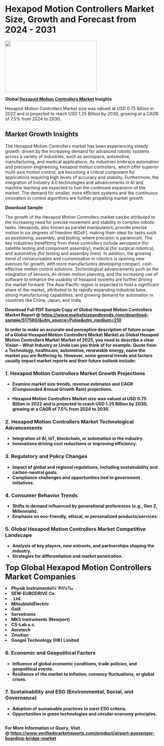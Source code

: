 <H1>Hexapod Motion Controllers Market Size, Growth and Forecast from 2024 - 2031</H1><img class="aligncenter size-medium wp-image-584254" src="https://thirdeyenews.in/wp-content/uploads/2024/09/Global-Market-Research-300x168.jpeg" alt="" width="300" height="168" /><p><strong>Global&nbsp;<a href="https://www.marketsizeandtrends.com/download-sample/517560/&amp;utm_source=Pulse&amp;utm_medium=210">Hexapod Motion Controllers Market</a> Insights</strong></p><p>Hexapod Motion Controllers Market size was valued at USD 0.75 Billion in 2022 and is projected to reach USD 1.25 Billion by 2030, growing at a CAGR of 7.5% from 2024 to 2030.</p><p><h2>Market Growth Insights</h2> <p>The Hexapod Motion Controllers market has been experiencing steady growth, driven by the increasing demand for advanced robotic systems across a variety of industries, such as aerospace, automotive, manufacturing, and medical applications. As industries embrace automation and precision engineering, hexapod motion controllers, which offer superior multi-axis motion control, are becoming a critical component for applications requiring high levels of accuracy and stability. Furthermore, the integration of Industry 4.0 technologies and advancements in AI and machine learning are expected to fuel the continued expansion of the market. The demand for smaller, more efficient systems and the continuous innovation in control algorithms are further propelling market growth.</p> <p><strong>Download Sample</strong></p> <p>The growth of the Hexapod Motion Controllers market can be attributed to the increasing need for precise movement and stability in complex robotic tasks. Hexapods, also known as parallel manipulators, provide precise motion in six degrees of freedom (6DoF), making them ideal for tasks such as positioning, assembly, and testing, where precision is paramount. The key industries benefitting from these controllers include aerospace (for satellite testing and component assembly), medical (for surgical robotics), and automotive (for testing and assembly lines). In addition, the growing trend of miniaturization and customization in robotics is opening new avenues for growth, with more manufacturers developing compact, cost-effective motion control solutions. Technological advancements such as the integration of sensors, AI-driven motion planning, and the increasing use of software to enhance the usability of hexapod systems are further driving the market forward. The Asia-Pacific region is expected to hold a significant share of the market, attributed to its rapidly expanding industrial base, strong manufacturing capabilities, and growing demand for automation in countries like China, Japan, and India. <p><strong></p><p><span class=""><strong>Download Full PDF Sample Copy of Global Hexapod Motion Controllers Market Report</strong> @ <a href="https://www.marketsizeandtrends.com/download-sample/517560/&amp;utm_source=Pulse&amp;utm_medium=210" target="_blank">https://www.marketsizeandtrends.com/download-sample/517560/&amp;utm_source=Pulse&amp;utm_medium=210</a></span></p><p>In order to make an accurate and perceptive description of future scope of a Global&nbsp;Hexapod Motion Controllers Market Market as Global&nbsp;Hexapod Motion Controllers Market Market of 2025, you need to describe a clear Vision &ndash; What Industry or Linda can you think of for example: Quote from a Technology, healthcare, automotive, renewable energy, name the market you are Reffering to. However, some general trends and factors usually impact market reports and their future outlook include:</p><h3>1.&nbsp;<strong>Hexapod Motion Controllers Market Growth Projections</strong></h3><ul><li>Examine market size trends, revenue estimates and CAGR (Compounded Annual Growth Rate) projections.</li><li><p>Hexapod Motion Controllers Market size was valued at USD 0.75 Billion in 2022 and is projected to reach USD 1.25 Billion by 2030, growing at a CAGR of 7.5% from 2024 to 2030.</p></li></ul><h3>2.&nbsp;<strong>Hexapod Motion Controllers Market Technological Advancements</strong></h3><ul><li>Integration of AI, IoT, blockchain, or automation in the industry.</li><li>Innovations driving cost reductions or improving efficiency.</li></ul><h3>3.&nbsp;<strong>Regulatory and Policy Changes</strong></h3><ul><li>Impact of global and regional regulations, including sustainability and carbon-neutral goals.</li><li>Compliance challenges and opportunities tied to government initiatives.</li></ul><h3>4.&nbsp;<strong>Consumer Behavior Trends</strong></h3><ul><li>Shifts in demand influenced by generational preferences (e.g., Gen Z, Millennials).</li><li>Emphasis on eco-friendly, ethical, or personalized products/services.</li></ul><h3>5.&nbsp;<strong>Global Hexapod Motion Controllers Market Competitive Landscape</strong></h3><ul><li>Analysis of key players, new entrants, and partnerships shaping the industry.</li><li>Strategies for differentiation and market penetration.</li></ul><p data-pm-slice="1 1 []"><span style="color: inherit; font-family: inherit; font-size: 25px;">Top Global Hexapod Motion Controllers Market Companies</span></p><div class="" data-test-id=""><p><li>Physik Instrumenteï¼ˆPIï¼‰</li><li> SEW-EURODRIVE Co</li><li>. Ltd.</li><li> MitsubishiElectric</li><li> Galil</li><li> Servotronix</li><li> MKS Instruments (Newport)</li><li> CS-Lab s.c.</li><li> Aerotech</li><li> Zmotion</li><li> Googol Technology (HK) Limited</li></p></div><h3>6.&nbsp;<strong>Economic and Geopolitical Factors</strong></h3><ul><li>Influence of global economic conditions, trade policies, and geopolitical events.</li><li>Resilience of the market to inflation, currency fluctuations, or global crises.</li></ul><h3>7.&nbsp;<strong>Sustainability and ESG (Environmental, Social, and Governance)</strong></h3><ul><li>Adoption of sustainable practices to meet ESG criteria.</li><li>Opportunities in green technologies and circular economy principles.</li></ul><h2><strong style="font-size: 14px;">For More Information or Query, Visit @&nbsp;</strong><a style="background-color: #ffffff; font-size: 14px;" href="https://www.marketsizeandtrends.com/report/hexapod-motion-controllers-market/" target="_blank">https://www.verifiedmarketreports.com/product/airport-passenger-boarding-bridge-market</a></h2>
